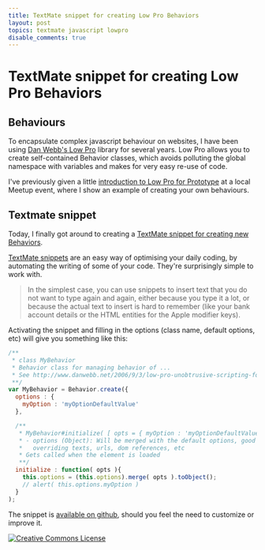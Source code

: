 ```yaml
---
title: TextMate snippet for creating Low Pro Behaviors
layout: post
topics: textmate javascript lowpro
disable_comments: true
---
```


# TextMate snippet for creating Low Pro Behaviors

## Behaviours

To encapsulate complex javascript behaviour on websites, I have been using [Dan Webb's Low Pro](http://www.danwebb.net/lowpro) library for several years. Low Pro allows you to create self-contained Behavior classes, which avoids polluting the global namespace with variables and makes for very easy re-use of code.

I've previously given a little [introduction to Low Pro for Prototype](http://roderick.dk/blog/2009/05/07/introduction-to-low-pro-for-prototype/) at a local Meetup event, where I show an example of creating your own behaviours.

## Textmate snippet

Today, I finally got around to creating a [TextMate snippet for creating new Behaviors](http://gist.github.com/168604).

[TextMate snippets](http://manual.macromates.com/en/snippets) are an easy way of optimising your daily coding, by automating the writing of some of your code. They're surprisingly simple to work with.

> In the simplest case, you can use snippets to insert text that you do not want to type again and again, either because you type it a lot, or because the actual text to insert is hard to remember (like your bank account details or the HTML entities for the Apple modifier keys).

Activating the snippet and filling in the options (class name, default options, etc) will give you something like this:

```javascript
/**
 * class MyBehavior
 * Behavior class for managing behavior of ...
 * See http://www.danwebb.net/2006/9/3/low-pro-unobtrusive-scripting-for-prototype
 **/
var MyBehavior = Behavior.create({
  options : {
    myOption : 'myOptionDefaultValue'
  },

  /**
   * MyBehavior#initialize( [ opts = { myOption : 'myOptionDefaultValue' }] )
   * - options (Object): Will be merged with the default options, good for 
   *   overriding texts, urls, dom references, etc
   * Gets called when the element is loaded	
   **/
  initialize : function( opts ){
    this.options = (this.options).merge( opts ).toObject();
    // alert( this.options.myOption )
  }
);
```

The snippet is [available on github](http://gist.github.com/168604), should you feel the need to customize or improve it.

<a rel="license" href="http://creativecommons.org/licenses/by-sa/2.5/dk/"><img alt="Creative Commons License" style="border-width:0" src="http://i.creativecommons.org/l/by-sa/2.5/dk/80x15.png" /></a>